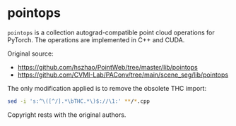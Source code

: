 # pointops

`pointops` is a collection autograd-compatible point cloud operations for PyTorch. The operations are implemented in C++ and CUDA.

Original source:

- https://github.com/hszhao/PointWeb/tree/master/lib/pointops
- https://github.com/CVMI-Lab/PAConv/tree/main/scene_seg/lib/pointops

The only modification applied is to remove the obsolete THC import:

```bash
sed -i 's:^\([^/].*\bTHC.*\)$://\1:' **/*.cpp
```

Copyright rests with the original authors.
